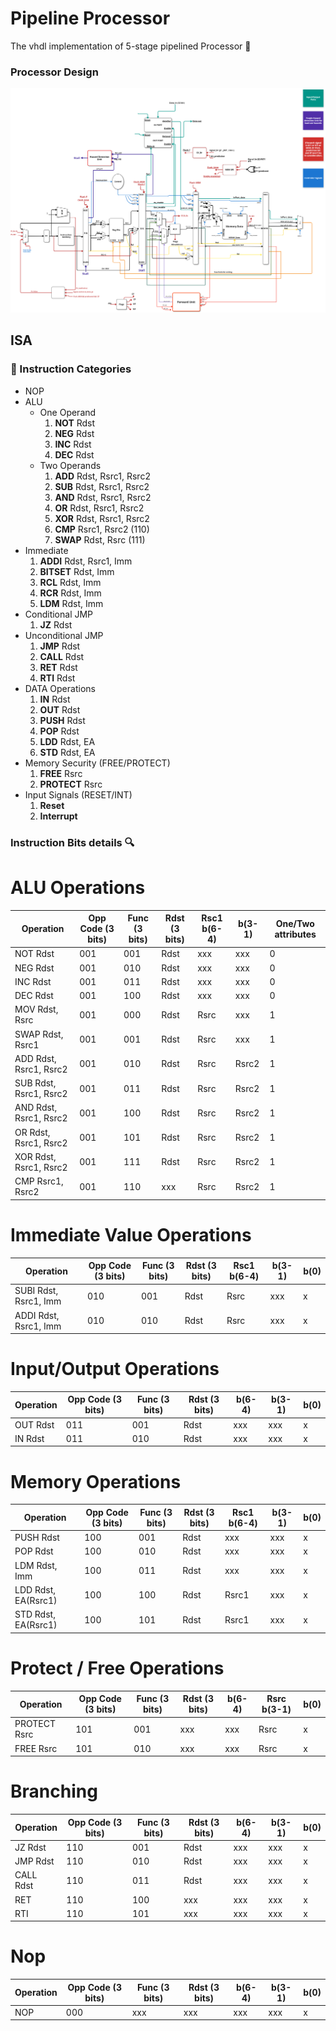 # Pipeline Processor

The vhdl implementation of 5-stage pipelined Processor 🦾

### Processor Design

![Image](Design/5-stage-processor-design.png)

## ISA

### 🤔 Instruction Categories

- NOP
- ALU
  - One Operand
    1. **NOT** Rdst
    2. **NEG** Rdst
    3. **INC** Rdst
    4. **DEC** Rdst
  - Two Operands
    1. **ADD** Rdst, Rsrc1, Rsrc2
    2. **SUB** Rdst, Rsrc1, Rsrc2
    3. **AND** Rdst, Rsrc1, Rsrc2
    4. **OR** Rdst, Rsrc1, Rsrc2
    5. **XOR** Rdst, Rsrc1, Rsrc2
    6. **CMP** Rsrc1, Rsrc2 (110)
    7. **SWAP** Rdst, Rsrc (111)
- Immediate
  1. **ADDI** Rdst, Rsrc1, Imm
  2. **BITSET** Rdst, Imm
  3. **RCL** Rdst, Imm
  4. **RCR** Rdst, Imm
  5. **LDM** Rdst, Imm
- Conditional JMP
  1. **JZ** Rdst
- Unconditional JMP
  1. **JMP** Rdst
  2. **CALL** Rdst
  3. **RET** Rdst
  4. **RTI** Rdst
- DATA Operations
  1. **IN** Rdst
  2. **OUT** Rdst
  3. **PUSH** Rdst
  4. **POP** Rdst
  5. **LDD** Rdst, EA
  6. **STD** Rdst, EA
- Memory Security (FREE/PROTECT)
  1. **FREE** Rsrc
  2. **PROTECT** Rsrc
- Input Signals (RESET/INT)
  1. **Reset**
  2. **Interrupt**

### Instruction Bits details 🔍

# ALU Operations

| Operation              | Opp Code (3 bits) | Func (3 bits) | Rdst (3 bits) | Rsc1 b(6-4) | b(3-1) | One/Two attributes |
| ---------------------- | ----------------- | ------------- | ------------- | ----------- | ------ | ------------------ |
| NOT Rdst               | 001               | 001           | Rdst          | xxx         | xxx    | 0                  |
| NEG Rdst               | 001               | 010           | Rdst          | xxx         | xxx    | 0                  |
| INC Rdst               | 001               | 011           | Rdst          | xxx         | xxx    | 0                  |
| DEC Rdst               | 001               | 100           | Rdst          | xxx         | xxx    | 0                  |
| MOV Rdst, Rsrc         | 001               | 000           | Rdst          | Rsrc        | xxx    | 1                  |
| SWAP Rdst, Rsrc1       | 001               | 001           | Rdst          | Rsrc        | xxx    | 1                  |
| ADD Rdst, Rsrc1, Rsrc2 | 001               | 010           | Rdst          | Rsrc        | Rsrc2  | 1                  |
| SUB Rdst, Rsrc1, Rsrc2 | 001               | 011           | Rdst          | Rsrc        | Rsrc2  | 1                  |
| AND Rdst, Rsrc1, Rsrc2 | 001               | 100           | Rdst          | Rsrc        | Rsrc2  | 1                  |
| OR Rdst, Rsrc1, Rsrc2  | 001               | 101           | Rdst          | Rsrc        | Rsrc2  | 1                  |
| XOR Rdst, Rsrc1, Rsrc2 | 001               | 111           | Rdst          | Rsrc        | Rsrc2  | 1                  |
| CMP Rsrc1, Rsrc2       | 001               | 110           | xxx           | Rsrc        | Rsrc2  | 1                  |

# Immediate Value Operations

| Operation             | Opp Code (3 bits) | Func (3 bits) | Rdst (3 bits) | Rsc1 b(6-4) | b(3-1) | b(0) |
| --------------------- | ----------------- | ------------- | ------------- | ----------- | ------ | ---- |
| SUBI Rdst, Rsrc1, Imm | 010               | 001           | Rdst          | Rsrc        | xxx    | x    |
| ADDI Rdst, Rsrc1, Imm | 010               | 010           | Rdst          | Rsrc        | xxx    | x    |

# Input/Output Operations

| Operation | Opp Code (3 bits) | Func (3 bits) | Rdst (3 bits) | b(6-4) | b(3-1) | b(0) |
| --------- | ----------------- | ------------- | ------------- | ------ | ------ | ---- |
| OUT Rdst  | 011               | 001           | Rdst          | xxx    | xxx    | x    |
| IN Rdst   | 011               | 010           | Rdst          | xxx    | xxx    | x    |

# Memory Operations

| Operation           | Opp Code (3 bits) | Func (3 bits) | Rdst (3 bits) | Rsc1 b(6-4) | b(3-1) | b(0) |
| ------------------- | ----------------- | ------------- | ------------- | ----------- | ------ | ---- |
| PUSH Rdst           | 100               | 001           | Rdst          | xxx         | xxx    | x    |
| POP Rdst            | 100               | 010           | Rdst          | xxx         | xxx    | x    |
| LDM Rdst, Imm       | 100               | 011           | Rdst          | xxx         | xxx    | x    |
| LDD Rdst, EA(Rsrc1) | 100               | 100           | Rdst          | Rsrc1       | xxx    | x    |
| STD Rdst, EA(Rsrc1) | 100               | 101           | Rdst          | Rsrc1       | xxx    | x    |

# Protect / Free Operations

| Operation    | Opp Code (3 bits) | Func (3 bits) | Rdst (3 bits) | b(6-4) | Rsrc b(3-1) | b(0) |
| ------------ | ----------------- | ------------- | ------------- | ------ | ----------- | ---- |
| PROTECT Rsrc | 101               | 001           | xxx           | xxx    | Rsrc        | x    |
| FREE Rsrc    | 101               | 010           | xxx           | xxx    | Rsrc        | x    |

# Branching

| Operation | Opp Code (3 bits) | Func (3 bits) | Rdst (3 bits) | b(6-4) | b(3-1) | b(0) |
| --------- | ----------------- | ------------- | ------------- | ------ | ------ | ---- |
| JZ Rdst   | 110               | 001           | Rdst          | xxx    | xxx    | x    |
| JMP Rdst  | 110               | 010           | Rdst          | xxx    | xxx    | x    |
| CALL Rdst | 110               | 011           | Rdst          | xxx    | xxx    | x    |
| RET       | 110               | 100           | xxx           | xxx    | xxx    | x    |
| RTI       | 110               | 101           | xxx           | xxx    | xxx    | x    |

# Nop

| Operation | Opp Code (3 bits) | Func (3 bits) | Rdst (3 bits) | b(6-4) | b(3-1) | b(0) |
| --------- | ----------------- | ------------- | ------------- | ------ | ------ | ---- |
| NOP       | 000               | xxx           | xxx           | xxx    | xxx    | x    |

